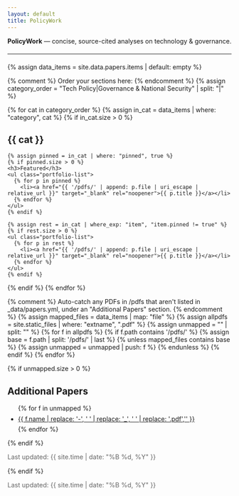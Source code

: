 ```yaml
---
layout: default
title: PolicyWork
---
```


<style>
.portfolio-list li { margin: 0.4rem 0; }
.small { color:#666; font-size:0.9rem; }
hr { margin: 1.25rem 0; }
</style>

<!-- Hero -->
**PolicyWork** — concise, source-cited analyses on technology & governance.

<hr/>

<!-- Category list built from _data/papers.yml -->
{% assign data_items = site.data.papers.items | default: empty %}

{% comment %}
Order your sections here:
{% endcomment %}
{% assign category_order = "Tech Policy|Governance & National Security" | split: "|" %}

{% for cat in category_order %}
  {% assign in_cat = data_items | where: "category", cat %}
  {% if in_cat.size > 0 %}
    <h2>{{ cat }}</h2>

    {% assign pinned = in_cat | where: "pinned", true %}
    {% if pinned.size > 0 %}
    <h3>Featured</h3>
    <ul class="portfolio-list">
      {% for p in pinned %}
        <li><a href="{{ '/pdfs/' | append: p.file | uri_escape | relative_url }}" target="_blank" rel="noopener">{{ p.title }}</a></li>
      {% endfor %}
    </ul>
    {% endif %}

    {% assign rest = in_cat | where_exp: "item", "item.pinned != true" %}
    {% if rest.size > 0 %}
    <ul class="portfolio-list">
      {% for p in rest %}
        <li><a href="{{ '/pdfs/' | append: p.file | uri_escape | relative_url }}" target="_blank" rel="noopener">{{ p.title }}</a></li>
      {% endfor %}
    </ul>
    {% endif %}
  {% endif %}
{% endfor %}

{% comment %}
Auto-catch any PDFs in /pdfs that aren't listed in _data/papers.yml, under an "Additional Papers" section.
{% endcomment %}
{% assign mapped_files = data_items | map: "file" %}
{% assign allpdfs = site.static_files | where: "extname", ".pdf" %}
{% assign unmapped = "" | split: "" %}
{% for f in allpdfs %}
  {% if f.path contains '/pdfs/' %}
    {% assign base = f.path | split: '/pdfs/' | last %}
    {% unless mapped_files contains base %}
      {% assign unmapped = unmapped | push: f %}
    {% endunless %}
  {% endif %}
{% endfor %}

{% if unmapped.size > 0 %}
<h2>Additional Papers</h2>
<ul class="portfolio-list">
  {% for f in unmapped %}
    <li><a href="{{ f.path | uri_escape | relative_url }}" target="_blank" rel="noopener">
      {{ f.name | replace: '-', ' ' | replace: '_', ' ' | replace: '.pdf','' }}
    </a></li>
  {% endfor %}
</ul>
{% endif %}

<p class="small">Last updated: {{ site.time | date: "%B %d, %Y" }}</p>

</ul>
{% endif %}

<p class="small">Last updated: {{ site.time | date: "%B %d, %Y" }}</p>


